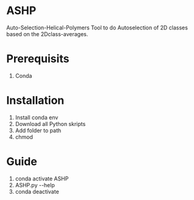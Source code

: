 # ASHP
Auto-Selection-Helical-Polymers
Tool to do Autoselection of 2D classes based on the 2Dclass-averages.

# Prerequisits
1. Conda

# Installation
1. Install conda env
2. Download all Python skripts
3. Add folder to path
4. chmod

# Guide
1. conda activate ASHP
2. ASHP.py --help
3. conda deactivate
